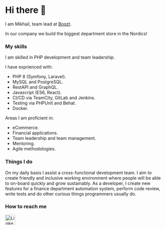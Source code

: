 # Hi there 👋

I am Mikhail, team lead at [Boozt](https://www.boozt.com).

In our company we build the biggest department store in the Nordics!

### My skills

I am skilled in PHP development and team leadership.

I have exprienced with:
* PHP 8 (Symfony, Laravel).
* MySQL and PostgreSQL.
* RestAPI and GraphQL.
* Javascript (ES6, React).
* CI/CD via TeamCity, GitLab and Jenkins.
* Testing via PHPUnit and Behat.
* Docker.

Areas I am proficient in:
* eCommerce.
* Financial applications.
* Team leadership and team management.
* Mentoring.
* Agile methodologies.

### Things I do

On my daily basis I assist a cross-functional development team.
I aim to create friendly and inclusive working environment where people will be able to on-board quickly and grow sustainably. 
As a developer, I create new features for a finance department automation system, perform code review, write tests and do other curious things programmers usually do.

### How to reach me

<a href="https://www.linkedin.com/in/mikhail-shchekotov/">
  <img width="32px" height="32px" src="https://user-images.githubusercontent.com/1062217/156883182-04f70b8b-44b4-493b-8ba0-dae93b310a40.png" alt="LinkedIn" />
</a>
